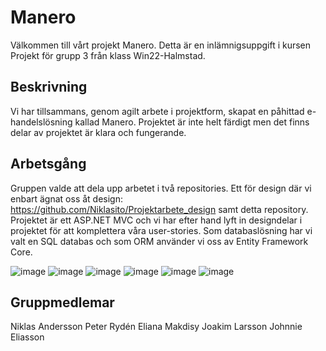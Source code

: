 # Manero

Välkommen till vårt projekt Manero. Detta är en inlämnigsuppgift i kursen Projekt för grupp 3 från klass Win22-Halmstad.

##  Beskrivning

Vi har tillsammans, genom agilt arbete i projektform, skapat en påhittad e-handelslösning kallad Manero.
Projektet är inte helt färdigt men det finns delar av projektet är klara och fungerande.


## Arbetsgång

Gruppen valde att dela upp arbetet i två repositories. Ett för design där vi enbart ägnat oss åt design: https://github.com/Niklasito/Projektarbete_design
samt detta repository.
Projektet är ett ASP.NET MVC och vi har efter hand lyft in designdelar i projektet för att komplettera våra user-stories.
Som databaslösning har vi valt en SQL databas och som ORM använder vi oss av Entity Framework Core.


![image](https://github.com/Niklasito/Manero/assets/110826266/b2ae5caa-d06a-4916-b0be-90002230553a)
![image](https://github.com/Niklasito/Manero/assets/110826266/2df6706a-7a4f-4ee9-a020-429053db265a)
![image](https://github.com/Niklasito/Manero/assets/110826266/87c17a9f-13c9-4275-b893-ee00e300a14e)
![image](https://github.com/Niklasito/Manero/assets/110826266/cbc36b5c-e6fd-42b3-bd9a-ab05097197e1)
![image](https://github.com/Niklasito/Manero/assets/110826266/7f6b9f0e-37b6-4b6f-b543-3294c08a46b5)
![image](https://github.com/Niklasito/Manero/assets/110826266/cf1a8047-496f-471c-89c8-33d2f2362460)


## Gruppmedlemar

Niklas Andersson
Peter Rydén
Eliana Makdisy
Joakim Larsson
Johnnie Eliasson
